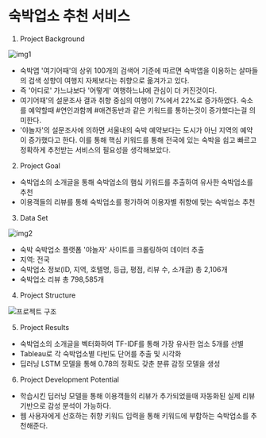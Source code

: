 # 숙박업소 추천 서비스

1. Project Background

![img1](https://user-images.githubusercontent.com/106293176/226905477-19d73603-6fb6-44f5-9195-f89efca737a2.png)


- 숙박앱 '여기어때'의 상위 100개의 검색어 기준에 따르면 숙박앱을 이용하는 살마들의 검색 성향이 여행지 자체보다는 취향으로 옮겨가고 있다. 
- 즉 '어디로' 가느냐보다 '어떻게' 여행하느냐에 관심이 더 커진것이다.
- 여기어때'의 설문조사 결과 취향 중심의 여행이 7%에서 22%로 증가하였다. 숙소를 예약할때 #연인과함께 #애견동반과 같은 키워드를 통하는것이 증가했다는걸 의미한다.
- '야놀자'의 설문조사에 의하면 서울내의 숙박 예약보다는 도시가 아닌 지역의 예약이 증가했다고 한다. 이를 통해 핵심 키워드를 통해 전국에 있는 숙박을 쉽고 빠르고 정확하게 추천받는 서비스의 필요성을 생각해보았다.






2. Project Goal

- 숙박업소의 소개글을 통해 숙박업소의 햄싴 키워드를 추출하여 유사한 숙박업소를 추천
- 이용객들의 리뷰를 통해 숙박업소를 평가하여 이용자별 취향에 맞는 숙박업소 추천









3. Data Set

![img2](https://user-images.githubusercontent.com/106293176/226905487-d176beab-a066-49fa-bddd-7c9548f54dc8.png)
- 숙박 숙박업소 플랫폼 '야놀자' 사이트를 크롤링하여 데이터 추출
- 지역: 전국
- 숙박업소 정보(ID, 지역, 호텔명, 등급, 평점, 리뷰 수, 소개글) 총 2,106개
- 숙박업소 리뷰 총 798,585개







4. Project Structure

![프로젝트 구조](https://user-images.githubusercontent.com/106293176/226905490-f58a9e3e-c798-4711-b761-387b35d590ed.png)








5. Project Results

- 숙박업소의 소개글을 벡터화하여 TF-IDF를 통해 가장 유사한 업소 5개를 선별
- Tableau로 각 숙박업소별 다빈도 단어를 추출 및 시각화
- 딥러닝 LSTM 모델을 통해  0.78의 정확도 갖춘 분류 감정 모델을 생성








6. Project Development Potential

- 학습시킨 딥러닝 모델을 통해 이용객들의 리뷰가 추가되었을때 자동화된 실제 리뷰 기반으로 감성 분석이 가능하다.
- 웹 사용자에게 선호하는 취향 키워드 입력을 통해  키워드에 부합하는 숙박업소를 추천해준다.



